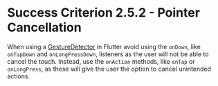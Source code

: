 # Success Criterion 2.5.2 - Pointer Cancellation

When using a [GestureDetector](https://api.flutter.dev/flutter/widgets/GestureDetector-class.html) in Flutter avoid using the `onDown`, like `onTapDown` and `onLongPressDown`, listeners as the user will not be able to cancel the touch. Instead, use the `onAction` methods, like `onTap` or `onLongPress`, as these will give the user the option to cancel unintended actions.
